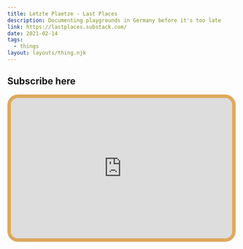 ```yaml
---
title: Letzte Plaetze - Last Places
description: Documenting playgrounds in Germany before it's too late
link: https://lastplaces.substack.com/
date: 2021-02-14
tags:
  - things
layout: layouts/thing.njk
---
```



## Subscribe here
<iframe src="https://lastplaces.substack.com/embed" width="100%" height="320" style="border:8px solid #DEA95E; background:white; border-radius: 24px;" frameborder="0" scrolling="no"></iframe>